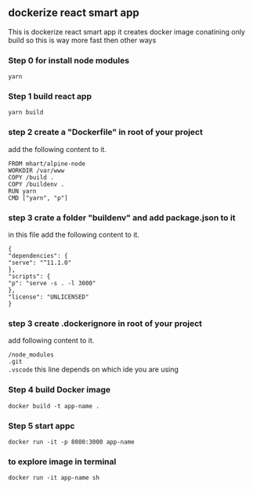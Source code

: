 ## dockerize react smart app

This is dockerize react smart app it creates docker image conatining only build 
so this is way more fast then other ways

### Step 0 for install node modules 
`yarn`

### Step 1 build react app
`yarn build`

### step 2 create a "Dockerfile" in root of your project
add the following content to it.
         
`FROM mhart/alpine-node`   
`WORKDIR /var/www`      
`COPY /build .`       
`COPY /buildenv .`          
`RUN yarn`          
`CMD ["yarn", "p"]`        

### step 3 crate a folder "buildenv" and add package.json to it
in this file add the following content to it.     

`{`     
  `"dependencies": {`      
    `"serve": "^11.1.0"`      
  `},`        
  `"scripts": {`       
    `"p": "serve -s . -l 3000" `      
  `},`       
  `"license": "UNLICENSED" `       
`}`      


### step 3 create .dockerignore in root of your project
add following content to it.
         
`/node_modules`               
`.git`       
`.vscode`    this line depends on which ide you are using        


### Step 4 build Docker image
`docker build -t app-name . `

### Step 5 start appc
`docker run -it -p 8080:3000 app-name`


### to explore image in terminal 
`docker run -it app-name sh`

